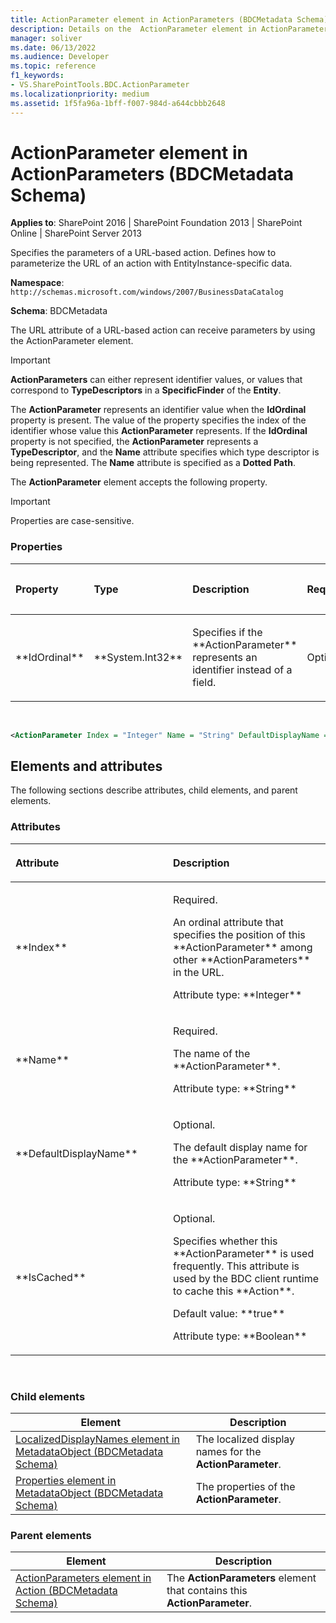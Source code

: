 ```yaml
---
title: ActionParameter element in ActionParameters (BDCMetadata Schema)
description: Details on the  ActionParameter element in ActionParameters (BDCMetadata Schema)
manager: soliver
ms.date: 06/13/2022
ms.audience: Developer
ms.topic: reference
f1_keywords:
- VS.SharePointTools.BDC.ActionParameter
ms.localizationpriority: medium
ms.assetid: 1f5fa96a-1bff-f007-984d-a644cbbb2648
---
```


# ActionParameter element in ActionParameters (BDCMetadata Schema)

**Applies to**: SharePoint 2016 | SharePoint Foundation 2013 | SharePoint Online | SharePoint Server 2013

Specifies the parameters of a URL-based action. Defines how to parameterize the URL of an action with EntityInstance-specific data.

**Namespace**: `http://schemas.microsoft.com/windows/2007/BusinessDataCatalog`

**Schema**: BDCMetadata

The URL attribute of a URL-based action can receive parameters by using the ActionParameter element.

> [!IMPORTANT]
> **ActionParameters** can either represent identifier values, or values that correspond to **TypeDescriptors** in a **SpecificFinder** of the **Entity**.
>
> The **ActionParameter** represents an identifier value when the **IdOrdinal** property is present. The value of the property specifies the index of the identifier whose value this **ActionParameter** represents. If the **IdOrdinal** property is not specified, the **ActionParameter** represents a **TypeDescriptor**, and the **Name** attribute specifies which type descriptor is being represented. The **Name** attribute is specified as a **Dotted Path**.

The **ActionParameter** element accepts the following property.

> [!IMPORTANT]
> Properties are case-sensitive.

### Properties

<table>
<colgroup>
<col width="16%" />
<col width="16%" />
<col width="16%" />
<col width="16%" />
<col width="16%" />
<col width="16%" />
</colgroup>
<thead>
<tr class="header">
<th align="left"><p>Property</p></th>
<th align="left"><p>Type</p></th>
<th align="left"><p>Description</p></th>
<th align="left"><p>Required</p></th>
<th align="left"><p>Default Value</p></th>
<th align="left"><p>Limits/Accepted Values</p></th>
</tr>
</thead>
<tbody>
<tr class="odd">
<td align="left"><p>**IdOrdinal**</p></td>
<td align="left"><p>**System.Int32**</p></td>
<td align="left"><p>Specifies if the **ActionParameter** represents an identifier instead of a field.</p></td>
<td align="left"><p>Optional</p></td>
<td align="left"><p></p></td>
<td align="left"><p></p></td>
</tr>
</tbody>
</table>

<br/>

```XML
<ActionParameter Index = "Integer" Name = "String" DefaultDisplayName = "String" IsCached = "Boolean"> </ActionParameter>
```

## Elements and attributes

The following sections describe attributes, child elements, and parent elements.

### Attributes

<table>
<colgroup>
<col width="50%" />
<col width="50%" />
</colgroup>
<thead>
<tr class="header">
<th align="left"><p>Attribute</p></th>
<th align="left"><p>Description</p></th>
</tr>
</thead>
<tbody>
<tr class="odd">
<td align="left"><p>**Index**</p></td>
<td align="left"><p>Required.</p>
<p>An ordinal attribute that specifies the position of this **ActionParameter** among other **ActionParameters** in the URL.</p>
<p>Attribute type: **Integer**</p></td>
</tr>
<tr class="even">
<td align="left"><p>**Name**</p></td>
<td align="left"><p>Required.</p>
<p>The name of the **ActionParameter**.</p>
<p>Attribute type: **String**</p></td>
</tr>
<tr class="odd">
<td align="left"><p>**DefaultDisplayName**</p></td>
<td align="left"><p>Optional.</p>
<p>The default display name for the **ActionParameter**.</p>
<p>Attribute type: **String**</p></td>
</tr>
<tr class="even">
<td align="left"><p>**IsCached**</p></td>
<td align="left"><p>Optional.</p>
<p>Specifies whether this **ActionParameter** is used frequently. This attribute is used by the BDC client runtime to cache this **Action**.</p>
<p>Default value: **true**</p>
<p>Attribute type: **Boolean**</p></td>
</tr>
</tbody>
</table>

<br/>

### Child elements

| Element | Description |
| --- | --- |
| [LocalizedDisplayNames element in MetadataObject (BDCMetadata Schema)](localizeddisplaynames-element-in-metadataobject-bdcmetadata-schema.md) | The localized display names for the **ActionParameter**. |
| [Properties element in MetadataObject (BDCMetadata Schema)](properties-element-in-metadataobject-bdcmetadata-schema.md) | The properties of the **ActionParameter**. |

### Parent elements

| Element | Description |
| --- | --- |
| [ActionParameters element in Action (BDCMetadata Schema)](actionparameters-element-in-action-bdcmetadata-schema.md) | The **ActionParameters** element that contains this **ActionParameter**. |
